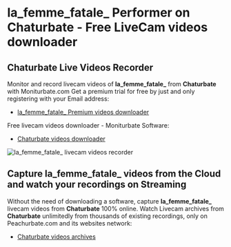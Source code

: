 # la_femme_fatale_ Performer on Chaturbate - Free LiveCam videos downloader

## Chaturbate Live Videos Recorder

Monitor and record livecam videos of **la_femme_fatale_** from **Chaturbate** with Moniturbate.com
Get a premium trial for free by just and only registering with your Email address:
* [la_femme_fatale_ Premium videos downloader](https://moniturbate.com/request-demo-licence-key.html)

Free livecam videos downloader - Moniturbate Software:
* [Chaturbate videos downloader](https://moniturbate.com/moniturbate-download-software.html)

![la_femme_fatale_ livecam videos recorder](https://peachurnet.com/templates/moniturbate-software.png)


## Capture la_femme_fatale_ videos from the Cloud and watch your recordings on Streaming

Without the need of downloading a software, capture **la_femme_fatale_** livecam videos from **Chaturbate** 100% online.
Watch Livecam archives from **Chaturbate** unlimitedly from thousands of existing recordings, only on Peachurbate.com and its websites network:
* [Chaturbate videos archives](https://peachurnet.com/)